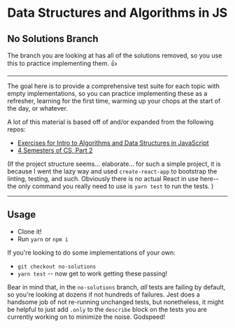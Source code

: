 # Data Structures and Algorithms in JS

## No Solutions Branch

The branch you are looking at has all of the solutions removed, so you use this to practice implementing them. 👍

---

The goal here is to provide a comprehensive test suite for each topic with empty implementations, so you can practice implementing these as a refresher, learning for the first time, warming up your chops at the start of the day, or whatever.

A lot of this material is based off of and/or expanded from the following repos:

- [Exercises for Intro to Algorithms and Data Structures in JavaScript](https://github.com/kuychaco/algoClass)
- [4 Semesters of CS, Part 2](https://github.com/btholt/four-semesters-of-cs-part-two)

(If the project structure seems... elaborate... for such a simple project, it is because I went the lazy way and used `create-react-app` to bootstrap the linting, testing, and such. Obviously there is no actual React in use here--the only command you really need to use is `yarn test` to run the tests. )

---

## Usage

- Clone it!
- Run `yarn` or `npm i`

If you're looking to do some implementations of your own:

- `git checkout no-solutions`
- `yarn test` -- now get to work getting these passing!

Bear in mind that, in the `no-solutions` branch, _all_ tests are failing by default, so you're looking at dozens if not hundreds of failures. Jest does a handsome job of not re-running unchanged tests, but nonetheless, it might be helpful to just add `.only` to the `describe` block on the tests you are currently working on to minimize the noise. Godspeed!
